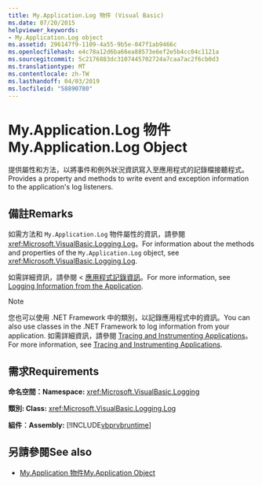 ```yaml
---
title: My.Application.Log 物件 (Visual Basic)
ms.date: 07/20/2015
helpviewer_keywords:
- My.Application.Log object
ms.assetid: 296147f9-1109-4a55-9b5e-047f1ab9466c
ms.openlocfilehash: e4c78a12d6ba66ea88573e6ef2e5b4cc04c1121a
ms.sourcegitcommit: 5c2176883dc3107445702724a7caa7ac2f6cb0d3
ms.translationtype: MT
ms.contentlocale: zh-TW
ms.lasthandoff: 04/03/2019
ms.locfileid: "58890780"
---
```

# <a name="myapplicationlog-object"></a><span data-ttu-id="daf23-102">My.Application.Log 物件</span><span class="sxs-lookup"><span data-stu-id="daf23-102">My.Application.Log Object</span></span>
<span data-ttu-id="daf23-103">提供屬性和方法，以將事件和例外狀況資訊寫入至應用程式的記錄檔接聽程式。</span><span class="sxs-lookup"><span data-stu-id="daf23-103">Provides a property and methods to write event and exception information to the application's log listeners.</span></span>  
  
## <a name="remarks"></a><span data-ttu-id="daf23-104">備註</span><span class="sxs-lookup"><span data-stu-id="daf23-104">Remarks</span></span>  
 <span data-ttu-id="daf23-105">如需方法和 `My.Application.Log` 物件屬性的資訊，請參閱 <xref:Microsoft.VisualBasic.Logging.Log>。</span><span class="sxs-lookup"><span data-stu-id="daf23-105">For information about the methods and properties of the `My.Application.Log` object, see <xref:Microsoft.VisualBasic.Logging.Log>.</span></span>  
  
 <span data-ttu-id="daf23-106">如需詳細資訊，請參閱 <<c0> [ 應用程式記錄資訊](../../../visual-basic/developing-apps/programming/log-info/index.md)。</span><span class="sxs-lookup"><span data-stu-id="daf23-106">For more information, see [Logging Information from the Application](../../../visual-basic/developing-apps/programming/log-info/index.md).</span></span>  
  
> [!NOTE]
>  <span data-ttu-id="daf23-107">您也可以使用 .NET Framework 中的類別，以記錄應用程式中的資訊。</span><span class="sxs-lookup"><span data-stu-id="daf23-107">You can also use classes in the .NET Framework to log information from your application.</span></span> <span data-ttu-id="daf23-108">如需詳細資訊，請參閱 [Tracing and Instrumenting Applications](../../../framework/debug-trace-profile/tracing-and-instrumenting-applications.md)。</span><span class="sxs-lookup"><span data-stu-id="daf23-108">For more information, see [Tracing and Instrumenting Applications](../../../framework/debug-trace-profile/tracing-and-instrumenting-applications.md).</span></span>  
  
## <a name="requirements"></a><span data-ttu-id="daf23-109">需求</span><span class="sxs-lookup"><span data-stu-id="daf23-109">Requirements</span></span>  
 **<span data-ttu-id="daf23-110">命名空間：</span><span class="sxs-lookup"><span data-stu-id="daf23-110">Namespace:</span></span>** <xref:Microsoft.VisualBasic.Logging>  
  
 **<span data-ttu-id="daf23-111">類別: </span><span class="sxs-lookup"><span data-stu-id="daf23-111">Class:</span></span>** <xref:Microsoft.VisualBasic.Logging.Log>  
  
 **<span data-ttu-id="daf23-112">組件︰</span><span class="sxs-lookup"><span data-stu-id="daf23-112">Assembly:</span></span>** [!INCLUDE[vbprvbruntime](~/includes/vbprvbruntime-md.md)]  
  
## <a name="see-also"></a><span data-ttu-id="daf23-113">另請參閱</span><span class="sxs-lookup"><span data-stu-id="daf23-113">See also</span></span>

- [<span data-ttu-id="daf23-114">My.Application 物件</span><span class="sxs-lookup"><span data-stu-id="daf23-114">My.Application Object</span></span>](../../../visual-basic/language-reference/objects/my-application-object.md)
